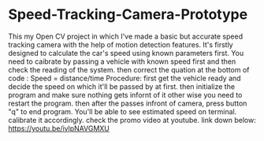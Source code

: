 # Speed-Tracking-Camera-Prototype
This my Open CV project in which I've made a basic but accurate speed tracking camera with the help of motion detection features.
It's firstly designed to calculate the car's speed using known parameters first. You need to caibrate by passing a vehicle with known speed first and then check the reading of the system. then correct the quation at the bottom of code : Speed = distance/time
Procedure:
first get the vehicle ready and decide the speed on which it'll be passed by at first.
then initialize the program and make sure nothing gets infornt of it other wise you need to restart the program.
then after the passes infront of camera, press button "q" to end program.
You'll be able to see estimated speed on terminal.
calibrate it accordingly.
check the promo video at youtube. link down below:
https://youtu.be/ivlpNAVGMXU
